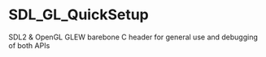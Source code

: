 # SDL_GL_QuickSetup
SDL2 &amp; OpenGL GLEW barebone C header
for general use and debugging of both APIs
